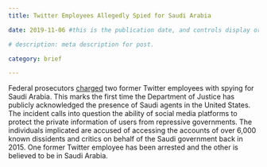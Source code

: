 ```yaml
---
title: Twitter Employees Allegedly Spied for Saudi Arabia

date: 2019-11-06 #this is the publication date, and controls display order.

# description: meta description for post.

category: brief

---
```


Federal prosecutors [charged][l1] two former Twitter employees with spying for Saudi Arabia. This marks the first time the Department of Justice has publicly acknowledged the presence of Saudi agents in the United States. The incident calls into question the ability of social media platforms to protect the private information of users from repressive governments. The individuals implicated are accused of accessing the accounts of over 6,000 known dissidents and critics on behalf of the Saudi government back in 2015. One former Twitter employee has been arrested and the other is believed to be in Saudi Arabia. 

[l1]: https://www.washingtonpost.com/national-security/former-twitter-employees-charged-with-spying-for-saudi-arabia-by-digging-into-the-accounts-of-kingdom-critics/2019/11/06/2e9593da-00a0-11ea-8bab-0fc209e065a8_story.html
